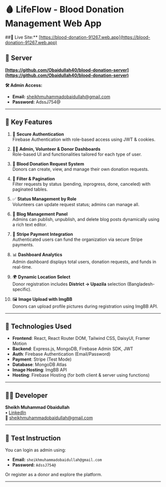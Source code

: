 # 🩸 LifeFlow - Blood Donation Management Web App

##🔗 Live Site:** [https://blood-donation-91267.web.app](https://blood-donation-91267.web.app)

## 🔗  Server
**[https://github.com/Obaidullah40/blood-donation-server](https://github.com/Obaidullah40/blood-donation-server)**

**🛠 Admin Access:**
- **Email:** sheikhmuhammadobaidullah@gmail.com  
- **Password:** AdssJ754@

---

## 🚀 Key Features

1. 🔐 **Secure Authentication**  
   Firebase Authentication with role-based access using JWT & cookies.

2. 🧑‍💼 **Admin, Volunteer & Donor Dashboards**  
   Role-based UI and functionalities tailored for each type of user.

3. 📝 **Blood Donation Request System**  
   Donors can create, view, and manage their own donation requests.

4. 🔎 **Filter & Pagination**  
   Filter requests by status (pending, inprogress, done, canceled) with paginated tables.

5. ✅ **Status Management by Role**  
   Volunteers can update request status; admins can manage all.

6. 📰 **Blog Management Panel**  
   Admins can publish, unpublish, and delete blog posts dynamically using a rich text editor.

7. 💸 **Stripe Payment Integration**  
   Authenticated users can fund the organization via secure Stripe payments.

8. 📊 **Dashboard Analytics**  
   Admin dashboard displays total users, donation requests, and funds in real-time.

9. 🌍 **Dynamic Location Select**  
   Donor registration includes **District → Upazila** selection (Bangladesh-specific).

10. 🖼️ **Image Upload with ImgBB**  
    Donors can upload profile pictures during registration using ImgBB API.

---

## 🧰 Technologies Used

- **Frontend**: React, React Router DOM, Tailwind CSS, DaisyUI, Framer Motion
- **Backend**: Express.js, MongoDB, Firebase Admin SDK, JWT
- **Auth**: Firebase Authentication (Email/Password)
- **Payment**: Stripe (Test Mode)
- **Database**: MongoDB Atlas
- **Image Hosting**: ImgBB API
- **Hosting**: Firebase Hosting (for both client & server using functions)

---

## 👨‍💻 Developer

**Sheikh Muhammad Obaidullah**  
• [LinkedIn](https://www.linkedin.com/in/obaidullah30)  
📧 sheikhmuhammadobaidullah@gmail.com

---

## 📝 Test Instruction

You can login as admin using:
- **Email:** `sheikhmuhammadobaidullah@gmail.com`
- **Password:** `AdssJ754@`

Or register as a donor and explore the platform.

---

